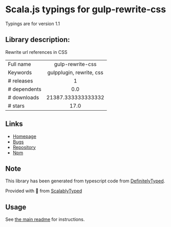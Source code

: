 
# Scala.js typings for gulp-rewrite-css

Typings are for version 1.1

## Library description:
Rewrite url references in CSS

|                    |                 |
| ------------------ | :-------------: |
| Full name          | gulp-rewrite-css |
| Keywords           | gulpplugin, rewrite, css |
| # releases         | 1 |
| # dependents       | 0.0 |
| # downloads        | 21387.333333333332 |
| # stars            | 17.0 |

## Links
- [Homepage](https://github.com/joscha/gulp-rewrite-css)
- [Bugs](https://github.com/joscha/gulp-rewrite-css/issues)
- [Repository](https://github.com/joscha/gulp-rewrite-css)
- [Npm](https://www.npmjs.com/package/gulp-rewrite-css)
    


## Note
This library has been generated from typescript code from [DefinitelyTyped](https://definitelytyped.org).

Provided with :purple_heart: from [ScalablyTyped](https://github.com/oyvindberg/ScalablyTyped)

## Usage
See [the main readme](../../readme.md) for instructions.


